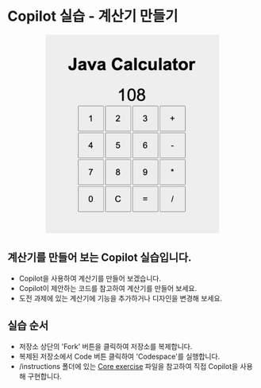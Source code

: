 # Copilot 실습 - 계산기 만들기
<div align="center">
  <img src="/assets/javaCalc.png" width="350" height="400">
</div>

## 계산기를 만들어 보는 Copilot 실습입니다. 
- Copilot을 사용하여 계산기를 만들어 보겠습니다.
- Copilot이 제안하는 코드를 참고하여 계산기를 만들어 보세요.
- 도전 과제에 있는 계산기에 기능을 추가하거나 디자인을 변경해 보세요.

## 실습 순서
- 저장소 상단의 'Fork' 버튼을 클릭하여 저장소를 복제합니다.
- 복제된 저장소에서 Code 버튼 클릭하여 'Codespace'를 실행합니다. 
- /instructions 폴더에 있는 [Core exercise](/instuctions/core%20exercise.md) 파일을 참고하여 직접 Copilot을 사용해 구현합니다.

